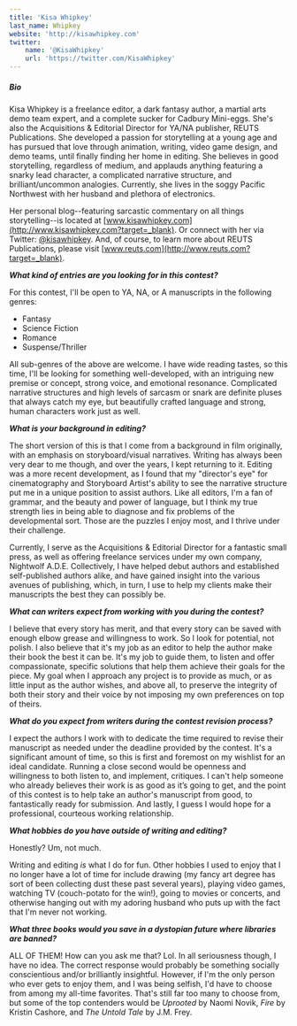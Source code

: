 ```yaml
---
title: 'Kisa Whipkey'
last_name: Whipkey
website: 'http://kisawhipkey.com'
twitter:
    name: '@KisaWhipkey'
    url: 'https://twitter.com/KisaWhipkey'
---
```


##### Bio

Kisa Whipkey is a freelance editor, a dark fantasy author, a martial arts demo team expert, and a complete sucker for Cadbury Mini-eggs. She's also the Acquisitions & Editorial Director for YA/NA publisher, REUTS Publications. She developed a passion for storytelling at a young age and has pursued that love through animation, writing, video game design, and demo teams, until finally finding her home in editing. She believes in good storytelling, regardless of medium, and applauds anything featuring a snarky lead character, a complicated narrative structure, and brilliant/uncommon analogies. Currently, she lives in the soggy Pacific Northwest with her husband and plethora of electronics.

Her personal blog--featuring sarcastic commentary on all things storytelling--is located at [www.kisawhipkey.com](http://www.kisawhipkey.com?target=_blank). Or connect with her via Twitter: [@kisawhipkey](https://twitter.com/KisaWhipkey?target=_blank). And, of course, to learn more about REUTS Publications, please visit [www.reuts.com](http://www.reuts.com?target=_blank).


***What kind of entries are you looking for in this contest?***

For this contest, I'll be open to YA, NA, or A manuscripts in the following genres:

 * Fantasy
 * Science Fiction
 * Romance
 * Suspense/Thriller

All sub-genres of the above are welcome. I have wide reading tastes, so this time, I'll be looking for something well-developed, with an intriguing new premise or concept, strong voice, and emotional resonance. Complicated narrative structures and high levels of sarcasm or snark are definite pluses that always catch my eye, but beautifully crafted language and strong, human characters work just as well.

***What is your background in editing?***

The short version of this is that I come from a background in film originally, with an emphasis on storyboard/visual narratives. Writing has always been very dear to me though, and over the years, I kept returning to it. Editing was a more recent development, as I found that my "director's eye" for cinematography and Storyboard Artist's ability to see the narrative structure put me in a unique position to assist authors. Like all editors, I'm a fan of grammar, and the beauty and power of language, but I think my true strength lies in being able to diagnose and fix problems of the developmental sort. Those are the puzzles I enjoy most, and I thrive under their challenge.

Currently, I serve as the Acquisitions & Editorial Director for a fantastic small press, as well as offering freelance services under my own company, Nightwolf A.D.E. Collectively, I have helped debut authors and established self-published authors alike, and have gained insight into the various avenues of publishing, which, in turn, I use to help my clients make their manuscripts the best they can possibly be.

***What can writers expect from working with you during the contest?***

I believe that every story has merit, and that every story can be saved with enough elbow grease and willingness to work. So I look for potential, not polish. I also believe that it's my job as an editor to help the author make their book the best it can be. It's my job to guide them, to listen and offer compassionate, specific solutions that help them achieve their goals for the piece. My goal when I approach any project is to provide as much, or as little input as the author wishes, and above all, to preserve the integrity of both their story and their voice by not imposing my own preferences on top of theirs.

***What do you expect from writers during the contest revision process?***

I expect the authors I work with to dedicate the time required to revise their manuscript as needed under the deadline provided by the contest. It's a significant amount of time, so this is first and foremost on my wishlist for an ideal candidate. Running a close second would be openness and willingness to both listen to, and implement, critiques. I can't help someone who already believes their work is as good as it’s going to get, and the point of this contest is to help take an author's manuscript from good, to fantastically ready for submission. And lastly, I guess I would hope for a professional, courteous working relationship.

***What hobbies do you have outside of writing and editing?***

Honestly? Um, not much.

Writing and editing _is_ what I do for fun. Other hobbies I used to enjoy that I no longer have a lot of time for include drawing (my fancy art degree has sort of been collecting dust these past several years), playing video games, watching TV (couch-potato for the win!), going to movies or concerts, and otherwise hanging out with my adoring husband who puts up with the fact that I'm never not working.

***What three books would you save in a dystopian future where libraries are banned?***

ALL OF THEM! How can you ask me that? Lol. In all seriousness though, I have no idea. The correct response would probably be something socially conscientious and/or brilliantly insightful. However, if I'm the only person who ever gets to enjoy them, and I was being selfish, I'd have to choose from among my all-time favorites. That's still far too many to choose from, but some of the top contenders would be _Uprooted_ by Naomi Novik, _Fire_ by Kristin Cashore, and _The Untold Tale_ by J.M. Frey.